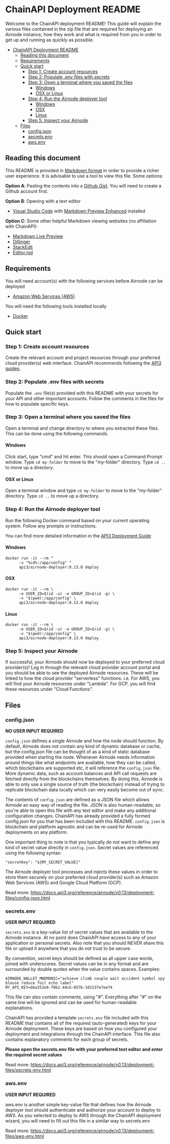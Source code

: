 # ChainAPI Deployment README

Welcome to the ChainAPI deployment README! This guide will explain the various files
contained in the zip file that are required for deploying an Airnode instance, how they
work and what is required from you in order to get up and running as quickly as possible.

- [ChainAPI Deployment README](#chainapi-deployment-readme)
    - [Reading this document](#reading-this-document)
    - [Requirements](#requirements)
    - [Quick start](#quick-start)
        - [Step 1: Create account resources](#step-1-create-account-resources)
        - [Step 2: Populate .env files with secrets](#step-2-populate-env-files-with-secrets)
        - [Step 3: Open a terminal where you saved the files](#step-3-open-a-terminal-where-you-saved-the-files)
            - [Windows](#windows)
            - [OSX or Linux](#osx-or-linux)
        - [Step 4: Run the Airnode deployer tool](#step-4-run-the-airnode-deployer-tool)
            - [Windows](#windows-1)
            - [OSX](#osx)
            - [Linux](#linux)
        - [Step 5: Inspect your Airnode](#step-5-inspect-your-airnode)
    - [Files](#files)
        - [config.json](#configjson)
        - [secrets.env](#secretsenv)
        - [aws.env](#awsenv)

## Reading this document

This README is provided in [Markdown format](https://www.markdownguide.org/) in order to provide
a richer user experience. It is advisable to use a tool to view this file. Some options:

**Option A**: Pasting the contents into a [Github Gist](https://gist.github.com/). You will need to
create a Github account first.

**Option B**: Opening with a text editor

- [Visual Studio Code](https://code.visualstudio.com/)
  with [Markdown Preview Enhanced](https://marketplace.visualstudio.com/items?itemName=shd101wyy.markdown-preview-enhanced)
  installed

**Option C**: Some other helpful Markdown viewing websites (no affiliation with ChainAPI):

- [Markdown Live Preview](https://markdownlivepreview.com/)
- [Dillinger](https://dillinger.io/)
- [StackEdit](https://stackedit.io/app#)
- [Editor.md](https://pandao.github.io/editor.md/en.html)

## Requirements

You will need account(s) with the following services before Airnode can be deployed

- [Amazon Web Services (AWS)](https://aws.amazon.com)

You will need the following tools installed locally

- [Docker](https://docs.docker.com/get-docker/)

## Quick start

### Step 1: Create account resources

Create the relevant account and project resources through your preferred cloud provider(s) web
interface. ChainAPI recommends following
the [API3 guides](https://docs.api3.org/reference/airnode/v0.13/docker/deployer-image.html#cloud-provider-credentials).

### Step 2: Populate .env files with secrets

Populate the `.env` file(s) provided with this README with your secrets for your API and other
important accounts. Follow the comments in the files for how to populate specific keys.

### Step 3: Open a terminal where you saved the files

Open a terminal and change directory to where you extracted these files. This can be done using the
following commands.

#### Windows

Click start, type "cmd" and hit enter. This should open a Command Prompt window. Type `cd my-folder`
to move to the "my-folder" directory. Type `cd ..` to move up a directory.

#### OSX or Linux

Open a terminal window and type `cd my-folder` to move to the "my-folder" directory. Type `cd ..`
to move up a directory.

### Step 4: Run the Airnode deployer tool

Run the following Docker command based on your current operating system. Follow any prompts or
instructions.

You can find more detailed information in
the [API3 Deployment Guide](https://docs.api3.org/guides/airnode/deploy-airnode/deploy-aws/)

#### Windows

```
docker run -it --rm ^
      -v "%cd%:/app/config" ^
      api3/airnode-deployer:0.13.0 deploy
```

#### OSX

```
docker run -it --rm \
      -e USER_ID=$(id -u) -e GROUP_ID=$(id -g) \
      -v "$(pwd):/app/config" \
      api3/airnode-deployer:0.13.0 deploy
```

#### Linux

```
docker run -it --rm \
      -e USER_ID=$(id -u) -e GROUP_ID=$(id -g) \
      -v "$(pwd):/app/config" \
      api3/airnode-deployer:0.13.0 deploy
```

### Step 5: Inspect your Airnode

If successful, your Airnode should now be deployed to your preferred cloud provider(s)! Log in
through the relevant cloud provider account portal and you should be able to see the deployed
Airnode resources. These will be linked to how the cloud provider "serverless" functions. i.e.
For AWS, you will find your Airnode resources under "Lambda". For GCP, you will find these resources
under "Cloud Functions".

## Files

### config.json

**NO USER INPUT REQUIRED**

`config.json` defines a single Airnode and how the node should function. By default, Airnode does
not contain any kind of dynamic database or cache, but the config.json file can be thought of as a
kind of static database provided when starting the node. Whenever Airnode needs information around
things like what endpoints are available, how they can be called, which blockchains are supported
etc,
it will reference the `config.json` file. More dynamic data, such as account balances and API call
requests are fetched directly from the blockchains themselves. By doing this, Airnode is able
to only use a single source of truth (the blockchain) instead of trying to replicate blockchain data
locally which can very easily become out of sync.

The contents of `config.json` are defined as a JSON file which allows Airnode an easy way of
reading the file. JSON is also human-readable, so you're able to open this file with any text editor
and make any additional configuration changes. ChainAPI has already provided a fully formed
config.json for you that has been included with this README. `config.json` is blockchain and
platform agnostic and can be re-used for Airnode deployments on any platform.

One important thing to note is that you typically do not want to define any kind of secret value
directly in `config.json`. Secret values are referenced using the following syntax:

```
"secretKey": "${MY_SECRET_VALUE}"
```

The Airnode deployer tool processes and injects these values in order to store them securely on your
preferred cloud provider(s) such as Amazon Web Services (AWS) and Google Cloud Platform (GCP).

Read more: https://docs.api3.org/reference/airnode/v0.13/deployment-files/config-json.html

### secrets.env

**USER INPUT REQUIRED**

`secrets.env` is a key-value list of secret values that are available to the Airnode instance. At
no point does ChainAPI have access to any of your application or personal secrets. Also note that
you should NEVER share this file or upload it anywhere that you do not trust to be secure.

By convention, secret keys should be defined as all upper case words, joined with underscores.
Secret values can be in any format and are surrounded by double quotes when the value contains
spaces.
Examples:

```
AIRNODE_WALLET_MNEMONIC="achieve climb couple wait accident symbol spy blouse reduce foil echo label"
MY_API_KEY=bba353e9-f9b2-44cb-857b-101537e7ee74
```

This file can also contain comments, using "#". Everything after "#" on the same line will be
ignored
and can be used for human-readable explanations.

ChainAPI has provided a template `secrets.env` file included with this README that contains all of
the required (auto-generated) keys for your Airnode deployment. These keys are based on how you
configured your deployment and integrations through the ChainAPI interface. This file also contains
explanatory comments for each group of secrets.

**Please open the secrets.env file with your preferred text editor and enter the required secret
values**

Read more: https://docs.api3.org/reference/airnode/v0.13/deployment-files/secrets-env.html

### aws.env

**USER INPUT REQUIRED**

aws.env is another simple key-value file that defines how the Airnode deployer tool should
authenticate
and authorize your account to deploy to AWS. As you selected to deploy to AWS through the ChainAPI
deployment wizard, you will need to fill out this file in a similar way to secrets.env

Read more: https://docs.api3.org/reference/airnode/v0.13/deployment-files/aws-env.html
